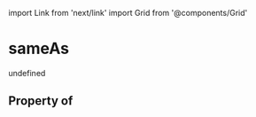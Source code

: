 import Link from 'next/link'
import Grid from '@components/Grid'

# sameAs

undefined

## Property of



